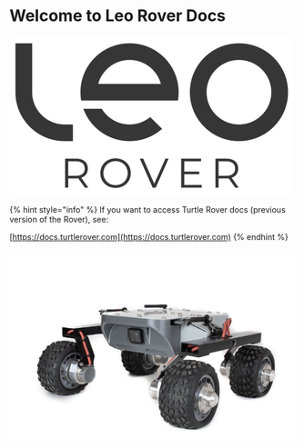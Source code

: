 # Welcome to Leo Rover Docs

![](.gitbook/assets/leo-rover_logo-final-package-13.jpg)

{% hint style="info" %}
If you want to access Turtle Rover docs \(previous version of the Rover\), see:

[https://docs.turtlerover.com](https://docs.turtlerover.com)
{% endhint %}

![Actually it&apos;s a photo of Turtle Rover, because we don&apos;t have a proper one of Leo. Sry :\)](.gitbook/assets/assets_-lsbtuor0o8gadw9fev4_-lvpe4m0p4qjput3nb-a_-lvpedk28rkcnxv_idd9_dsc_4417.jpg)



